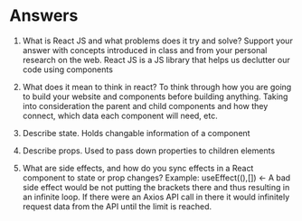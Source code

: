 # Answers

1. What is React JS and what problems does it try and solve? Support your answer with concepts introduced in class and from your personal research on the web.
    React JS is a JS library that helps us declutter our code using components

1. What does it mean to think in react?
    To think through how you are going to build your website and components before building anything. Taking into consideration the parent and child components and how they connect, which data each component will need, etc.

1. Describe state.
    Holds changable information of a component

1. Describe props.
    Used to pass down properties to children elements

1. What are side effects, and how do you sync effects in a React component to state or prop changes?
    Example: useEffect((),[]) <- A bad side effect would be not putting the brackets there and thus resulting in an infinite loop. If there were an Axios API call in there it would infinitely request data from the API until the limit is reached.